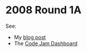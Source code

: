 # 2008 Round 1A #

See:

   - My [blog post](http://matthewdaws.github.io/20081b.html)
   - The [Code Jam Dashboard](https://code.google.com/codejam/contest/32017/dashboard) 